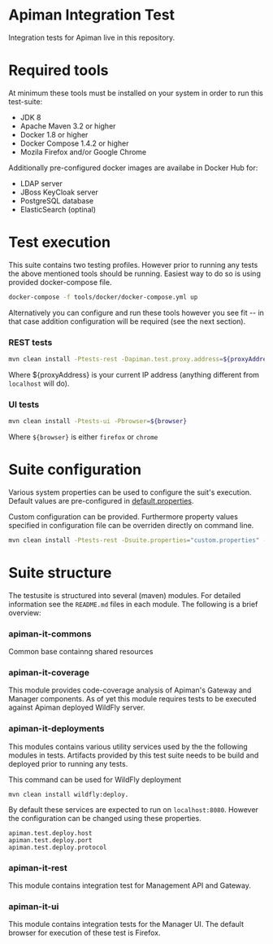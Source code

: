 # Apiman Integration Test
Integration tests for Apiman live in this repository.

# Required tools
At minimum these tools must be installed on your system in order to run this test-suite:
- JDK 8
- Apache Maven 3.2 or higher
- Docker 1.8 or higher
- Docker Compose 1.4.2 or higher
- Mozila Firefox and/or Google Chrome

Additionally pre-configured docker images are availabe in Docker Hub for:
- LDAP server
- JBoss KeyCloak server
- PostgreSQL database
- ElasticSearch (optinal)


# Test execution
This suite contains two testing profiles. However prior to running any tests the above mentioned tools should be running. Easiest way to do so is using provided docker-compose file.

```bash
docker-compose -f tools/docker/docker-compose.yml up
```
Alternatively you can configure and run these tools however you see fit -- in that case addition configuration will be required (see the next section).


### REST tests
```bash
mvn clean install -Ptests-rest -Dapiman.test.proxy.address=${proxyAddress}
```

Where ${proxyAddress} is your current IP address (anything different from ```localhost``` will do).

### UI tests
```bash
mvn clean install -Ptests-ui -Pbrowser=${browser}
```
Where ```${browser}``` is either ```firefox``` or ```chrome```


# Suite configuration
Various system properties can be used to configure the suit's execution. Default values are pre-configured in [default.properties](/apiman-it-commons/src/resources/default.properties).

Custom configuration can be provided. Furthermore property values specified in configuration file can be overriden directly on command line.

```bash
mvn clean install -Ptests-rest -Dsuite.properties="custom.properties" -Dapiman.host="10.10.10.42"
```


# Suite structure
The testusite is structured into several (maven) modules. For detailed information see the ```README.md``` files in each module. The following is a brief overview:

### apiman-it-commons
Common base containng shared resources

### apiman-it-coverage
This module provides code-coverage analysis of Apiman's Gateway and Manager components. As of yet this module requires tests to be executed against Apiman deployed WildFly server. 

### apiman-it-deployments
This modules contains various utility services used by the the following modules in tests. Artifacts provided by this test suite needs to be build and deployed prior to running any tests.

This command can be used for WildFly deployment
```
mvn clean install wildfly:deploy.
```

By default these services are expected to run on ```localhost:8080```. However the configuration can be changed using these properties.

```properties
apiman.test.deploy.host
apiman.test.deploy.port
apiman.test.deploy.protocol
```

### apiman-it-rest
This module contains integration test for Management API and Gateway.

### apiman-it-ui
This module contains integration tests for the Manager UI. The default browser for execution of these test is Firefox.
